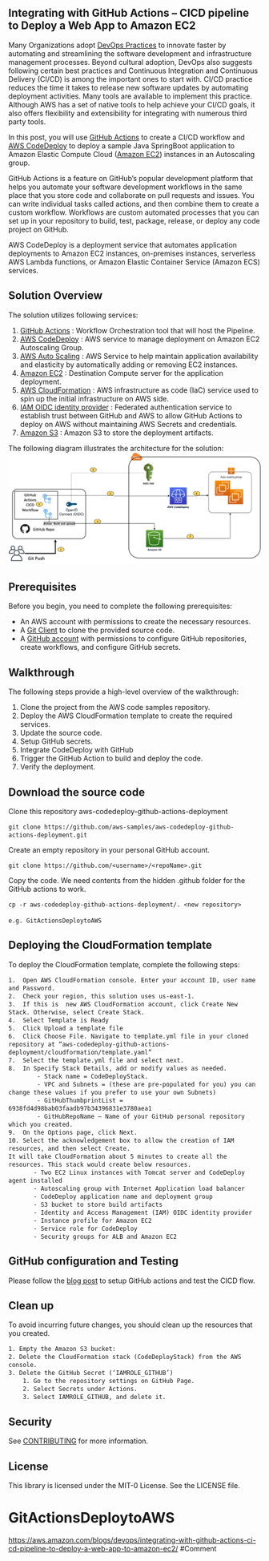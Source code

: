 ## Integrating with GitHub Actions – CICD pipeline to Deploy a Web App to Amazon EC2

Many Organizations adopt [DevOps Practices](https://aws.amazon.com/devops/what-is-devops/) to innovate faster by automating and streamlining the software development and infrastructure management processes. Beyond cultural adoption, DevOps also suggests following certain best practices and Continuous Integration and Continuous Delivery (CI/CD) is among the important ones to start with. CI/CD practice reduces the time it takes to release new software updates by automating deployment activities. Many tools are available to implement this practice. Although AWS has a set of native tools to help achieve your CI/CD goals, it also offers flexibility and extensibility for integrating with numerous third party tools.

In this post, you will use [GitHub Actions](https://help.github.com/en/actions) to create a CI/CD workflow and [AWS CodeDeploy](https://aws.amazon.com/codedeploy/) to deploy a sample Java SpringBoot application to Amazon Elastic Compute Cloud ([Amazon EC2](https://docs.aws.amazon.com/ec2/index.html?nc2=h_ql_doc_ec2#amazon-ec2)) instances in an Autoscaling group.


GitHub Actions is a feature on GitHub’s popular development platform that helps you automate your software development workflows in the same place that you store code and collaborate on pull requests and issues. You can write individual tasks called actions, and then combine them to create a custom workflow. Workflows are custom automated processes that you can set up in your repository to build, test, package, release, or deploy any code project on GitHub.

AWS CodeDeploy is a deployment service that automates application deployments to Amazon EC2 instances, on-premises instances, serverless AWS Lambda functions, or Amazon Elastic Container Service (Amazon ECS) services.


## Solution Overview

The solution utilizes following services:

1.	[GitHub Actions](https://docs.github.com/en/actions) : Workflow Orchestration tool that will host the Pipeline. 
2.	[AWS CodeDeploy](https://aws.amazon.com/codedeploy/) : AWS service to manage deployment on Amazon EC2 Autoscaling Group.
3.	[AWS Auto Scaling](https://aws.amazon.com/ec2/autoscaling/) : AWS Service to help maintain application availability and elasticity by automatically adding or removing EC2 instances. 
4.	[Amazon EC2](https://docs.aws.amazon.com/ec2/index.html?nc2=h_ql_doc_ec2#amazon-ec2) : Destination Compute server for the application deployment.
5.	[AWS CloudFormation](https://aws.amazon.com/cloudformation/) : AWS infrastructure as code (IaC) service used to spin up the initial infrastructure on AWS side.
6.	[IAM OIDC identity provider](https://docs.aws.amazon.com/IAM/latest/UserGuide/id_roles_providers_create_oidc.html) : Federated authentication service to establish trust between GitHub and AWS to allow GitHub Actions to deploy on AWS without maintaining AWS Secrets and credentials. 
7.	[Amazon S3](https://docs.aws.amazon.com/AmazonS3/latest/userguide/Welcome.html) : Amazon S3 to store the deployment artifacts.

The following diagram illustrates the architecture for the solution:
![Alt Text](aws-coodedeplooy-github-action-deploymentV3.png?raw=true  "Title")

## Prerequisites
Before you begin, you need to complete the following prerequisites:
    
   * An AWS account with permissions to create the necessary resources.
   * A [Git Client](https://git-scm.com/downloads) to clone the provided source code.
   * A [GitHub account](https://github.com/) with permissions to configure GitHub repositories, create workflows, and configure GitHub secrets.

## Walkthrough
The following steps provide a high-level overview of the walkthrough:

  1.	Clone the project from the AWS code samples repository.
  2.	Deploy the AWS CloudFormation template to create the required services.
  3.	Update the source code.
  4.	Setup GitHub secrets.
  5.	Integrate CodeDeploy with GitHub
  6.	Trigger the GitHub Action to build and deploy the code.
  7.	Verify the deployment.

## Download the source code

Clone this repository aws-codedeploy-github-actions-deployment 

    git clone https://github.com/aws-samples/aws-codedeploy-github-actions-deployment.git

Create an empty repository in your personal GitHub account.

    git clone https://github.com/<username>/<repoName>.git
    
Copy the code. We need contents from the hidden .github folder for the GitHub actions to work.

    cp -r aws-codedeploy-github-actions-deployment/. <new repository>

    e.g. GitActionsDeploytoAWS

## Deploying the CloudFormation template
To deploy the CloudFormation template, complete the following steps:

    1.	Open AWS CloudFormation console. Enter your account ID, user name and Password. 
    2.	Check your region, this solution uses us-east-1.
    3.	If this is  new AWS CloudFormation account, click Create New Stack. Otherwise, select Create Stack.
    4.	Select Template is Ready
    5.	Click Upload a template file
    6.	Click Choose File. Navigate to template.yml file in your cloned repository at “aws-codedeploy-github-actions-deployment/cloudformation/template.yaml” 
    7.	Select the template.yml file and select next.
    8.	In Specify Stack Details, add or modify values as needed.
            - Stack name = CodeDeployStack.
            - VPC and Subnets = (these are pre-populated for you) you can change these values if you prefer to use your own Subnets)
            - GitHubThumbprintList = 6938fd4d98bab03faadb97b34396831e3780aea1
            - GitHubRepoName – Name of your GitHub personal repository which you created.
    9.	On the Options page, click Next.
    10.	Select the acknowledgement box to allow the creation of IAM resources, and then select Create. 
    It will take CloudFormation about 5 minutes to create all the resources. This stack would create below resources.
           - Two EC2 Linux instances with Tomcat server and CodeDeploy agent installed 
           - Autoscaling group with Internet Application load balancer
           - CodeDeploy application name and deployment group
           - S3 bucket to store build artifacts
           - Identity and Access Management (IAM) OIDC identity provider
           - Instance profile for Amazon EC2 
           - Service role for CodeDeploy
           - Security groups for ALB and Amazon EC2

## GitHub configuration and Testing

Please follow the [blog post](https://aws.amazon.com/blogs/devops/integrating-with-github-actions-ci-cd-pipeline-to-deploy-a-web-app-to-amazon-ec2/) to setup GitHub actions and test the CICD flow.

## Clean up

To avoid incurring future changes, you should clean up the resources that you created.

    1. Empty the Amazon S3 bucket:
    2. Delete the CloudFormation stack (CodeDeployStack) from the AWS console.
    3. Delete the GitHub Secret (‘IAMROLE_GITHUB’)
        1. Go to the repository settings on GitHub Page.
        2. Select Secrets under Actions.
        3. Select IAMROLE_GITHUB, and delete it.


## Security

See [CONTRIBUTING](CONTRIBUTING.md#security-issue-notifications) for more information.

## License

This library is licensed under the MIT-0 License. See the LICENSE file.
# GitActionsDeploytoAWS
https://aws.amazon.com/blogs/devops/integrating-with-github-actions-ci-cd-pipeline-to-deploy-a-web-app-to-amazon-ec2/
#Comment
